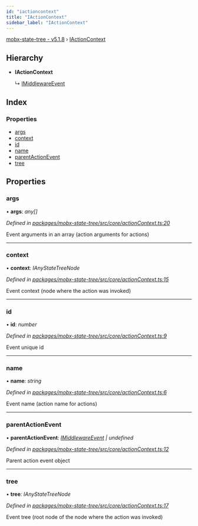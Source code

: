 ```yaml
---
id: "iactioncontext"
title: "IActionContext"
sidebar_label: "IActionContext"
---
```


[mobx-state-tree - v5.1.8](../index.md) › [IActionContext](iactioncontext.md)

## Hierarchy

* **IActionContext**

  ↳ [IMiddlewareEvent](imiddlewareevent.md)

## Index

### Properties

* [args](iactioncontext.md#args)
* [context](iactioncontext.md#context)
* [id](iactioncontext.md#id)
* [name](iactioncontext.md#name)
* [parentActionEvent](iactioncontext.md#parentactionevent)
* [tree](iactioncontext.md#tree)

## Properties

###  args

• **args**: *any[]*

*Defined in [packages/mobx-state-tree/src/core/actionContext.ts:20](https://github.com/mobxjs/mobx-state-tree/blob/ffbed43d/packages/mobx-state-tree/src/core/actionContext.ts#L20)*

Event arguments in an array (action arguments for actions)

___

###  context

• **context**: *IAnyStateTreeNode*

*Defined in [packages/mobx-state-tree/src/core/actionContext.ts:15](https://github.com/mobxjs/mobx-state-tree/blob/ffbed43d/packages/mobx-state-tree/src/core/actionContext.ts#L15)*

Event context (node where the action was invoked)

___

###  id

• **id**: *number*

*Defined in [packages/mobx-state-tree/src/core/actionContext.ts:9](https://github.com/mobxjs/mobx-state-tree/blob/ffbed43d/packages/mobx-state-tree/src/core/actionContext.ts#L9)*

Event unique id

___

###  name

• **name**: *string*

*Defined in [packages/mobx-state-tree/src/core/actionContext.ts:6](https://github.com/mobxjs/mobx-state-tree/blob/ffbed43d/packages/mobx-state-tree/src/core/actionContext.ts#L6)*

Event name (action name for actions)

___

###  parentActionEvent

• **parentActionEvent**: *[IMiddlewareEvent](imiddlewareevent.md) | undefined*

*Defined in [packages/mobx-state-tree/src/core/actionContext.ts:12](https://github.com/mobxjs/mobx-state-tree/blob/ffbed43d/packages/mobx-state-tree/src/core/actionContext.ts#L12)*

Parent action event object

___

###  tree

• **tree**: *IAnyStateTreeNode*

*Defined in [packages/mobx-state-tree/src/core/actionContext.ts:17](https://github.com/mobxjs/mobx-state-tree/blob/ffbed43d/packages/mobx-state-tree/src/core/actionContext.ts#L17)*

Event tree (root node of the node where the action was invoked)
